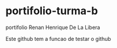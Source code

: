 # portifolio-turma-b
portifolio Renan Henrique De La Libera

Este github tem a funcao de testar o github
